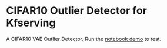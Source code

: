 # CIFAR10 Outlier Detector for Kfserving

A CIFAR10 VAE Outlier Detector. Run the [notebook demo](outlier_demo.ipynb) to test.

